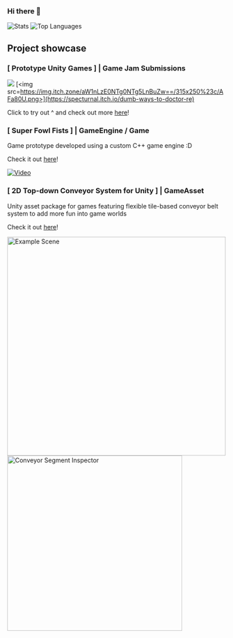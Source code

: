 ### Hi there 👋

<!--
**TastyMeat/TastyMeat** is a ✨ _special_ ✨ repository because its `README.md` (this file) appears on your GitHub profile.

Here are some ideas to get you started:

- 🔭 I’m currently working on 
- 🌱 I’m currently learning ...
- 👯 I’m looking to collaborate on ...
- 🤔 I’m looking for help with ...
- 💬 Ask me about ...
- 📫 How to reach me: ...
- ⚡ Fun fact: ...
- 😄 Pronouns: He/Him
-->

![Stats](https://github-readme-stats.vercel.app/api?username=tastymeat&theme=react&show_icons=true&hide_border=true&count_private=true&include_orgs=true)
![Top Languages](https://github-readme-stats.vercel.app/api/top-langs/?username=tastymeat&theme=react&show_icons=true&hide_border=true&include_orgs=true&layout=compact)
<!-- [![GitHub Streak](https://github-readme-streak-stats.herokuapp.com/?user=tastymeat)](https://github.com/DenverCoder1/github-readme-streak-stats)
-->
## Project showcase

### \[ Prototype Unity Games \] \| Game Jam Submissions
[<img src=https://img.itch.zone/aW1nLzg1OTA0MTEucG5n/315x250%23c/XIdNHQ.png>](https://specturnal.itch.io/fight-the-darkness-multiplayer)
[<img src=https://img.itch.zone/aW1nLzE0NTg0NTg5LnBuZw==/315x250%23c/AFa80U.png>](https://specturnal.itch.io/dumb-ways-to-doctor-re)

Click to try out ^ and check out more [here](https://specturnal.itch.io/)!

### \[ Super Fowl Fists \] \| GameEngine / Game
Game prototype developed using a custom C++ game engine :D

Check it out [here](https://github.com/TastyMeat/CSCI-178-Game-Development-Engine)!

[![Video](https://img.youtube.com/vi/x5qkQMULqoI/hqdefault.jpg)](https://www.youtube.com/watch?v=x5qkQMULqoI)

### \[ 2D Top-down Conveyor System for Unity \] \| GameAsset
Unity asset package for games featuring flexible tile-based conveyor belt system to add more fun into game worlds

Check it out [here](https://github.com/Specturnal/Unity-2D-Conveyor-System)!

<img width="502" alt="Example Scene" src="https://github.com/TastyMeat/TastyMeat/assets/65907415/79667498-d260-4767-ba76-17c11894f1e7">
<img width="402" alt="Conveyor Segment Inspector" src="https://github.com/TastyMeat/TastyMeat/assets/65907415/e29faf72-f888-4783-b1a4-f72dbd0cf5ab">
